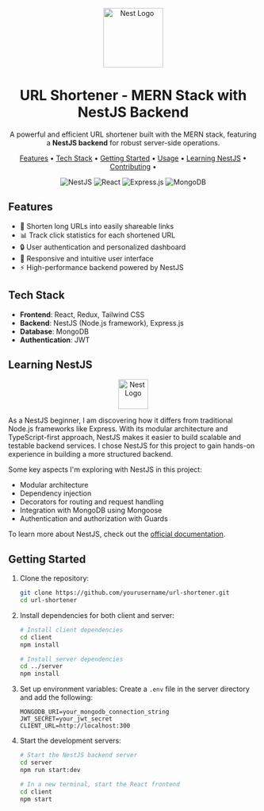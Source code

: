 <p align="center">
  <img src="https://nestjs.com/img/logo-small.svg" width="120" alt="Nest Logo" />
</p>

<h1 align="center">URL Shortener - MERN Stack with NestJS Backend</h1>

<p align="center">
  A powerful and efficient URL shortener built with the MERN stack, featuring a <strong>NestJS backend</strong> for robust server-side operations.
</p>

<p align="center">
  <a href="#features">Features</a> •
  <a href="#tech-stack">Tech Stack</a> •
  <a href="#getting-started">Getting Started</a> •
  <a href="#usage">Usage</a> •
  <a href="#learning-nestjs">Learning NestJS</a> •
  <a href="#contributing">Contributing</a> •
</p>

<p align="center">
  <img src="https://img.shields.io/badge/nestjs-%23E0234E.svg?style=for-the-badge&logo=nestjs&logoColor=white" alt="NestJS" />
  <img src="https://img.shields.io/badge/react-%2320232a.svg?style=for-the-badge&logo=react&logoColor=%2361DAFB" alt="React" />
  <img src="https://img.shields.io/badge/express.js-%23404d59.svg?style=for-the-badge&logo=express&logoColor=%2361DAFB" alt="Express.js" />
  <img src="https://img.shields.io/badge/MongoDB-%234ea94b.svg?style=for-the-badge&logo=mongodb&logoColor=white" alt="MongoDB" />
</p>

## Features

- 🚀 Shorten long URLs into easily shareable links
- 📊 Track click statistics for each shortened URL
- 🔒 User authentication and personalized dashboard
- 🎨 Responsive and intuitive user interface
- ⚡ High-performance backend powered by NestJS

## Tech Stack

- **Frontend**: React, Redux, Tailwind CSS
- **Backend**: NestJS (Node.js framework), Express.js
- **Database**: MongoDB
- **Authentication**: JWT

## Learning NestJS

<p align="center">
  <img src="https://nestjs.com/img/logo-small.svg" width="60" alt="Nest Logo" />
</p>

As a NestJS beginner, I am discovering how it differs from traditional Node.js frameworks like Express. With its modular architecture and TypeScript-first approach, NestJS makes it easier to build scalable and testable backend services. I chose NestJS for this project to gain hands-on experience in building a more structured backend.

Some key aspects I'm exploring with NestJS in this project:

- Modular architecture
- Dependency injection
- Decorators for routing and request handling
- Integration with MongoDB using Mongoose
- Authentication and authorization with Guards

To learn more about NestJS, check out the [official documentation](https://docs.nestjs.com/).



## Getting Started

1. Clone the repository:
   ```bash
   git clone https://github.com/yourusername/url-shortener.git
   cd url-shortener
   ```

2. Install dependencies for both client and server:
   ```bash
   # Install client dependencies
   cd client
   npm install

   # Install server dependencies
   cd ../server
   npm install
   ```

3. Set up environment variables:
   Create a `.env` file in the server directory and add the following:
   ```
   MONGODB_URI=your_mongodb_connection_string
   JWT_SECRET=your_jwt_secret
   CLIENT_URL=http://localhost:300
   ```

4. Start the development servers:
   ```bash
   # Start the NestJS backend server
   cd server
   npm run start:dev

   # In a new terminal, start the React frontend
   cd client
   npm start
   ```

